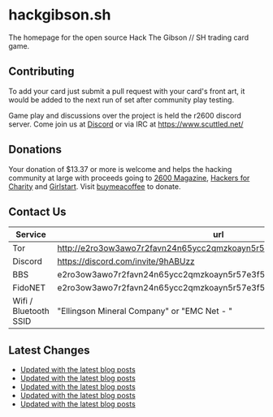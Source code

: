 # hackgibson.sh
The homepage for the open source Hack The Gibson // SH trading card game.


## Contributing

To add your card just submit a pull request with your card's front art, it would be added to the next run of set after community play testing.

Game play and discussions over the project is held the r2600 discord server. Come join us at [Discord](https://discord.com/invite/9hABUzz) or via IRC at https://www.scuttled.net/


## Donations

Your donation of $13.37 or more is welcome and helps the hacking community at large with proceeds going to [2600 Magazine](https://2600.com/), [Hackers for Charity](https://hackersforcharity.org) and [Girlstart](https://girlstart.org).  Visit [buymeacoffee](https://www.buymeacoffee.com/hackgibson.sh) to donate.


## Contact Us

Service | url
-|-
Tor | http://e2ro3ow3awo7r2favn24n65ycc2qmzkoayn5r57e3f56nvjwdcgg32ad.onion
Discord | https://discord.com/invite/9hABUzz
BBS | e2ro3ow3awo7r2favn24n65ycc2qmzkoayn5r57e3f56nvjwdcgg32ad.onion:23
FidoNET | e2ro3ow3awo7r2favn24n65ycc2qmzkoayn5r57e3f56nvjwdcgg32ad.onion:24554
Wifi / Bluetooth SSID | "Ellingson Mineral Company" or "EMC Net - <fidonet address>"

## Latest Changes
<!-- BLOG-POST-LIST:START -->
- [Updated with the latest blog posts](https://github.com/DFW2600/hackgibson.sh/commit/277980b7e0feaadcbb33a1aa86c64945f14c2360)
- [Updated with the latest blog posts](https://github.com/DFW2600/hackgibson.sh/commit/41a4677118dbd393d371b3463ecd1e4601d782dd)
- [Updated with the latest blog posts](https://github.com/DFW2600/hackgibson.sh/commit/e16a08ba32f42155918a1b66878172ee676a1d32)
- [Updated with the latest blog posts](https://github.com/DFW2600/hackgibson.sh/commit/30e8ae4eb92f1bbc00cdc2e7b4c0de25662f855a)
- [Updated with the latest blog posts](https://github.com/DFW2600/hackgibson.sh/commit/8f9f3ac4be3ffbd3ac5827533562a0df6c5d5de5)
<!-- BLOG-POST-LIST:END -->
